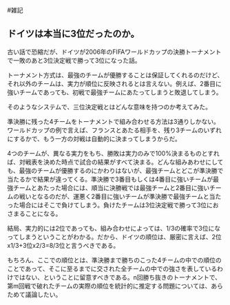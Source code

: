 #雑記


## ドイツは本当に3位だったのか。

古い話で恐縮だが、ドイツが2006年のFIFAワールドカップの決勝トーナメントで一敗のあと3位決定戦で勝って3位になった話。



トーナメント方式は、最強のチームが優勝することは保証してくれるのだけど、それ以外のチームは、実力が順位に反映されるとは言えない。例えば、2番目に強いチームであっても、初戦で最強チームにあたってしまうと敗退してしまう。



そのようなシステムで、三位決定戦とはどんな意味を持つのか考えてみた。

準決勝に残った4チームをトーナメントで組み合わせる方法は3通りしかない。ワールドカップの例で言えば、フランスとあたる相手を、残り3チームのいずれにするかで、もう一方の対戦は自動的に決まってしまうからだ。



4つのチームが、異なる実力をもち、勝敗は実力のみで100%決まるものとすれば、対戦表を決めた時点で試合の結果がすべて決まる。どんな組みあわせにしても、最強のチームが優勝するのにかわりはないが、最強チームとどこが準決勝で当たるかで結果が違ってくる。準決勝で3番目もしくは4番目に強いチームが最強チームとあたった場合には、順当に決勝戦では最強チームと2番目に強いチームの戦いとなるのだが、運悪く2番目に強いチームが準決勝で最強チームと当たった場合にはそこで負けてしまう。負けたチームは3位決定戦で勝って3位におさまることになる。



結局、実力的には2位であっても、組み合わせによっては、1/3の確率で3位になってしまうということがわかる。だから、ドイツの順位は、厳密に言えば、2位x1/3+3位x2/3=8/3位と言うべきである。



もちろん、ここでの順位とは、準決勝まで勝ちのこった4チームの中での順位のことであって、そこに至るまでに交された全チームの中での強さを表しているわけではない、ということに留意すべきである。n回勝ち抜きのトーナメントで、第m回戦で破れたチームの実際の順位を統計的に推定する問題については、あらためて議論したい。

<!--  -->




